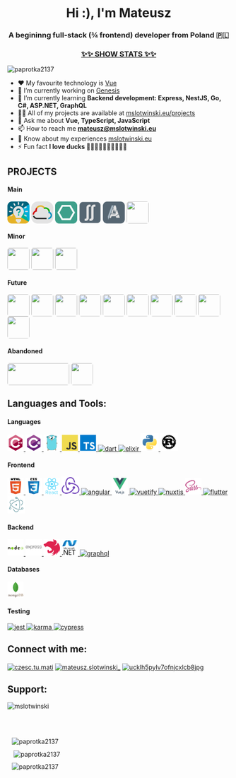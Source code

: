 <h1 align="center">Hi :‎‎‎‎‎‎‎), I'm Mateusz</h1>
<h3 align="center">A begininng full-stack (¾ frontend) developer from Poland 🇵🇱</h3>
<h3 align="center"> <a href="https://shin.mslotwinski.eu/summary?username=paprotka2137&orgs=genesis-organization&orgs=cloudy-app&orgs=mlib-project&orgs=analyse-me&orgs=aard-official&orgs=shin-stats&orgs=ampere-engine&orgs=maxwell-app&orgs=note-keeper&orgs=weatherio&orgs=iceberg-net&orgs=weber-stream&orgs=unia-wolnosci&orgs=formedic&orgs=day-log&orgs=urleaf">✨✨ SHOW STATS ✨✨</a></h3>

<p align="left"> <img src="https://komarev.com/ghpvc/?username=paprotka2137&label=Profile%20views&color=0e75b6&style=flat" alt="paprotka2137" /> </p>

- ❤️ My favourite technology is [Vue](https://vuejs.org/)
- 🔭 I’m currently working on [Genesis](https://genesis.mslotwinski.eu)
- 🌱 I’m currently learning **Backend development: Express, NestJS, Go, C#, ASP.NET, GraphQL**
- 👨‍💻 All of my projects are available at [mslotwinski.eu/projects](https://mslotwinski.eu/projects)
- 💬 Ask me about **Vue, TypeScript, JavaScript**
- 📫 How to reach me **mateusz@mslotwinski.eu**
- 📄 Know about my experiences [mslotwinski.eu](https://mslotwinski.eu)
- ⚡ Fun fact **I love ducks 🦆🦆🦆🦆🦆🦆🦆🦆🦆🦆**

<h2 align="left">PROJECTS</h2>
<h4>Main</h4>
<a href="https://github.com/Genesis-Organization" target="blank"><img align="center" style="border-radius:5px;" src="https://raw.githubusercontent.com/Genesis-Organisation/Genesis/main/public/img/icons/android-icon-192x192.png" alt="genesis" height="50" width="50" /></a>
<a href="https://github.com/Cloudy-APP" target="blank"><img align="center" style="border-radius:5px;" src="https://raw.githubusercontent.com/Cloudy-APP/Cloudy-Alpha/main/public/img/icons/icon512.png" alt="cloudy" height="50" width="50" /></a>
<a href="https://github.com/mLib-Project" target="blank"><img align="center" style="border-radius:5px;" src="https://raw.githubusercontent.com/mLib-Project/mLib/main/public/img/icons/icon512.png" alt="mlib" height="50" width="50" /></a>
<a href="https://github.com/Analyse-Me" target="blank"><img align="center" style="border-radius:5px;" src="https://raw.githubusercontent.com/Analyse-Me/AnalyseMe/main/public/img/icons/icon-512x512.png" alt="analyseme" height="50" width="50" /></a>
<a href="https://github.com/Aard-Official" target="blank"><img align="center" style="border-radius:5px;" src="https://raw.githubusercontent.com/Aard-Net/Aard-Docs/main/logo/border.png?token=ALC7L3NFJOX5QXYDLKNQAPLBWTKSG" alt="aard" height="50" width="50" /></a>
<a href="https://github.com/Ampere-Engine" target="blank"><img align="center" style="border-radius:5px;" src="https://avatars.githubusercontent.com/u/97345737?s=200&v=4" height="50" width="50" /></a>

<h4>Minor</h4>
<a href="https://github.com/paprotka2137/Personal-Website" target="blank"><img align="center" style="border-radius:5px;" src="https://raw.githubusercontent.com/paprotka2137/Personal-Website/main/public/img/icons/icon512.png" height="50" width="50" /></a>
<a href="https://github.com/Shin-Stats" target="blank"><img align="center" style="border-radius:5px;" src="https://avatars.githubusercontent.com/u/96634204?s=200&v=4" height="50" width="50" /></a>
<a href="https://github.com/paprotka2137/MangoUI" target="blank"><img align="center" style="border-radius:5px;" src="https://raw.githubusercontent.com/paprotka2137/MangoUI/main/res/logo.png" height="50" width="50" /></a>

<h4>Future</h4>

<a href="https://github.com/Maxwell-App" target="blank"><img align="center" style="border-radius:5px;" src="https://avatars.githubusercontent.com/u/97642527?s=200&v=4" height="50" width="50" /></a>
<a href="https://github.com/Alchemy-IO" target="blank"><img align="center" style="border-radius:5px" src="https://avatars.githubusercontent.com/u/98558660?s=200&v=4" height="50" width="50" /></a>
<a href="https://github.com/Note-Keeper" target="blank"><img align="center" style="border-radius:5px;" src="https://avatars.githubusercontent.com/u/98667308?s=200&v=4" height="50" width="50" /></a>
<a href="https://github.com/WeatherIO" target="blank"><img align="center" style="border-radius:5px;" src="https://avatars.githubusercontent.com/u/98719315?s=200&v=4" height="50" width="50" /></a>
<a href="https://github.com/Iceberg-Net" target="blank"><img align="center" style="border-radius:5px;" src="https://avatars.githubusercontent.com/u/98923470?s=200&v=4" height="50" width="50" /></a>
<a href="https://github.com/Weber-Stream" target="blank"><img align="center" style="border-radius:5px;" src="https://avatars.githubusercontent.com/u/98923992?s=200&v=4" height="50" width="50" /></a>
<a href="https://github.com/Unia-Wolnosci" target="blank"><img align="center" style="border-radius:5px;" src="https://avatars.githubusercontent.com/u/98924073?s=200&v=4" height="50" width="50" /></a>
<a href="https://github.com/ForMedic" target="blank"><img align="center" style="border-radius:5px;" src="https://avatars.githubusercontent.com/u/98924426?s=200&v=4" height="50" width="50" /></a>
<a href="https://github.com/Day-Log" target="blank"><img align="center" style="border-radius:5px;" src="https://avatars.githubusercontent.com/u/98924572?s=200&v=4" height="50" width="50" /></a>
<a href="https://github.com/URLeaf" target="blank"><img align="center" style="border-radius:5px;" src="https://avatars.githubusercontent.com/u/98991330?s=200&v=4" height="50" width="50" /></a>

<h4>Abandoned</h4>
<a href="https://github.com/paprotka2137/escience" target="blank"><img align="center" style="border-radius:5px;" src="https://raw.githubusercontent.com/paprotka2137/eScience/main/src/assets/logo.png" height="50" width="140" /></a>
<a href="https://github.com/paprotka2137/lightning" target="blank"><img align="center" style="border-radius:5px;" src="https://raw.githubusercontent.com/paprotka2137/Lightning/7712ad1b51fd1efcd7f004b218b48dd8728c6253/public/img/icons/lightning.svg" height="50" width="50" /></a>


<h2 align="left">Languages and Tools:</h2> <p align="left">
<h4>Languages</h4>
  <a href="https://www.w3schools.com/cpp/" target="_blank" rel="noreferrer"> <img src="https://raw.githubusercontent.com/devicons/devicon/master/icons/cplusplus/cplusplus-original.svg" alt="cplusplus" width="37" height="37"/> </a>
<a href="https://www.w3schools.com/cs/" target="_blank" rel="noreferrer"> <img src="https://raw.githubusercontent.com/devicons/devicon/master/icons/csharp/csharp-original.svg" alt="csharp" width="37" height="37"/> </a> 
<a href="https://golang.org" target="_blank" rel="noreferrer"> <img src="https://raw.githubusercontent.com/devicons/devicon/master/icons/go/go-original.svg" alt="go" width="37" height="37"/> </a> 
<a href="https://developer.mozilla.org/en-US/docs/Web/JavaScript" target="_blank" rel="noreferrer"> <img src="https://raw.githubusercontent.com/devicons/devicon/master/icons/javascript/javascript-original.svg" alt="javascript" width="37" height="37"/> </a> 
<a href="https://www.typescriptlang.org/" target="_blank" rel="noreferrer"> <img src="https://raw.githubusercontent.com/devicons/devicon/master/icons/typescript/typescript-original.svg" alt="typescript" width="37" height="37"/> </a> 
<a href="https://dart.dev" target="_blank" rel="noreferrer"> <img src="https://www.vectorlogo.zone/logos/dartlang/dartlang-icon.svg" alt="dart" width="37" height="37"/> </a> 
<a href="https://elixir-lang.org" target="_blank" rel="noreferrer"> <img src="https://www.vectorlogo.zone/logos/elixir-lang/elixir-lang-icon.svg" alt="elixir" width="40" height="40"/> </a> 
<a href="https://www.python.org" target="_blank" rel="noreferrer"> <img src="https://raw.githubusercontent.com/devicons/devicon/master/icons/python/python-original.svg" alt="python" width="40" height="40"/> </a>
<a href="https://www.rust-lang.org" target="_blank" rel="noreferrer"> <img src="https://raw.githubusercontent.com/devicons/devicon/master/icons/rust/rust-plain.svg" alt="rust" width="40" height="40"/> </a>

<h4>Frontend</h4>
  <a href="https://www.w3.org/html/" target="_blank" rel="noreferrer"> <img src="https://raw.githubusercontent.com/devicons/devicon/master/icons/html5/html5-original-wordmark.svg" alt="html5" width="37" height="37"/> </a> 
<a href="https://www.w3schools.com/css/" target="_blank" rel="noreferrer"> <img src="https://raw.githubusercontent.com/devicons/devicon/master/icons/css3/css3-original-wordmark.svg" alt="css3" width="37" height="37"/> </a> 
<a href="https://reactjs.org/" target="_blank" rel="noreferrer"> <img src="https://raw.githubusercontent.com/devicons/devicon/master/icons/react/react-original-wordmark.svg" alt="react" width="37" height="37"/> </a> 
<a href="https://redux.js.org" target="_blank" rel="noreferrer"> <img src="https://raw.githubusercontent.com/devicons/devicon/master/icons/redux/redux-original.svg" alt="redux" width="40" height="40"/> </a> 
<a href="https://angular.io" target="_blank" rel="noreferrer"> <img src="https://angular.io/assets/images/logos/angular/angular.svg" alt="angular" width="40" height="40"/> </a>
<a href="https://vuejs.org/" target="_blank" rel="noreferrer"> <img src="https://raw.githubusercontent.com/devicons/devicon/master/icons/vuejs/vuejs-original-wordmark.svg" alt="vuejs" width="37" height="37"/> </a> 
<a href="https://vuetifyjs.com/en/" target="_blank" rel="noreferrer"> <img src="https://bestofjs.org/logos/vuetify.svg" alt="vuetify" width="37" height="37"/> </a> 
<a href="https://nuxtjs.org/" target="_blank" rel="noreferrer"> <img src="https://www.vectorlogo.zone/logos/nuxtjs/nuxtjs-icon.svg" alt="nuxtjs" width="37" height="37"/> </a> 
<a href="https://sass-lang.com" target="_blank" rel="noreferrer"> <img src="https://raw.githubusercontent.com/devicons/devicon/master/icons/sass/sass-original.svg" alt="sass" width="37" height="37"/> </a> 
<a href="https://flutter.dev" target="_blank" rel="noreferrer"> <img src="https://www.vectorlogo.zone/logos/flutterio/flutterio-icon.svg" alt="flutter" width="37" height="37"/> </a>
<a href="https://www.electronjs.org" target="_blank" rel="noreferrer"> <img src="https://raw.githubusercontent.com/devicons/devicon/master/icons/electron/electron-original.svg" alt="electron" width="40" height="40"/> </a>
  
<h4>Backend</h4>
  <a href="https://nodejs.org" target="_blank" rel="noreferrer"> <img src="https://raw.githubusercontent.com/devicons/devicon/master/icons/nodejs/nodejs-original-wordmark.svg" alt="nodejs" width="37" height="37"/> </a> 
<a href="https://expressjs.com" target="_blank" rel="noreferrer"> <img src="https://raw.githubusercontent.com/devicons/devicon/master/icons/express/express-original-wordmark.svg" alt="express" width="37" height="37"/> </a> 
<a href="https://nestjs.com/" target="_blank" rel="noreferrer"> <img src="https://raw.githubusercontent.com/devicons/devicon/master/icons/nestjs/nestjs-plain.svg" alt="nestjs" width="37" height="37"/> </a> 
<a href="https://dotnet.microsoft.com/" target="_blank" rel="noreferrer"> <img src="https://raw.githubusercontent.com/devicons/devicon/master/icons/dot-net/dot-net-original-wordmark.svg" alt="dotnet" width="37" height="37"/> </a> 
<a href="https://graphql.org" target="_blank" rel="noreferrer"> <img src="https://www.vectorlogo.zone/logos/graphql/graphql-icon.svg" alt="graphql" width="37" height="37"/> </a> 
  
<h4>Databases</h4>
  <a href="https://www.mongodb.com/" target="_blank" rel="noreferrer"> <img src="https://raw.githubusercontent.com/devicons/devicon/master/icons/mongodb/mongodb-original-wordmark.svg" alt="mongodb" width="37" height="37"/> </a>

<h4>Testing</h4>
  <a href="https://jestjs.io" target="_blank" rel="noreferrer"> <img src="https://www.vectorlogo.zone/logos/jestjsio/jestjsio-icon.svg" alt="jest" width="40" height="40"/> </a> 
<a href="https://karma-runner.github.io/latest/index.html" target="_blank" rel="noreferrer"> <img src="https://raw.githubusercontent.com/detain/svg-logos/780f25886640cef088af994181646db2f6b1a3f8/svg/karma.svg" alt="karma" width="40" height="40"/> </a>
<a href="https://www.cypress.io" target="_blank" rel="noreferrer"> <img src="https://raw.githubusercontent.com/simple-icons/simple-icons/6e46ec1fc23b60c8fd0d2f2ff46db82e16dbd75f/icons/cypress.svg" alt="cypress" width="40" height="40"/> </a> 
  
</p>

<h2 align="left">Connect with me:</h2>
<p align="left">
<a href="https://fb.com/czesc.tu.mati" target="blank"><img align="center" src="https://raw.githubusercontent.com/rahuldkjain/github-profile-readme-generator/master/src/images/icons/Social/facebook.svg" alt="czesc.tu.mati" height="30" width="40" /></a>
<a href="https://instagram.com/mateusz.slotwinski_" target="blank"><img align="center" src="https://raw.githubusercontent.com/rahuldkjain/github-profile-readme-generator/master/src/images/icons/Social/instagram.svg" alt="mateusz.slotwinski_" height="30" width="40" /></a>
<a href="https://www.youtube.com/c/ucklh5pylv7ofnjcxlcb8jpg" target="blank"><img align="center" src="https://raw.githubusercontent.com/rahuldkjain/github-profile-readme-generator/master/src/images/icons/Social/youtube.svg" alt="ucklh5pylv7ofnjcxlcb8jpg" height="30" width="40" /></a>
</p>

<h2 align="left">Support:</h2>
<p><a href="https://ko-fi.com/mslotwinski"> <img align="left" src="https://cdn.ko-fi.com/cdn/kofi3.png?v=3" height="50" width="210" alt="mslotwinski" /></a></p><br><br>
<br><br>

<p style="display:block; margin: 10px;"><img align="center" src="https://github-readme-stats.vercel.app/api/top-langs?username=paprotka2137&show_icons=true&locale=en&layout=compact&langs_count=10" alt="paprotka2137" /></p>
<p style="display:block; margin: 10px;">&nbsp;<img align="center" src="https://github-readme-stats.vercel.app/api?username=paprotka2137&show_icons=true&locale=en" alt="paprotka2137" /></p>
<p style="display:block; margin: 10px;"><img align="center" src="https://github-readme-streak-stats.herokuapp.com/?user=paprotka2137&" alt="paprotka2137" /></p>
